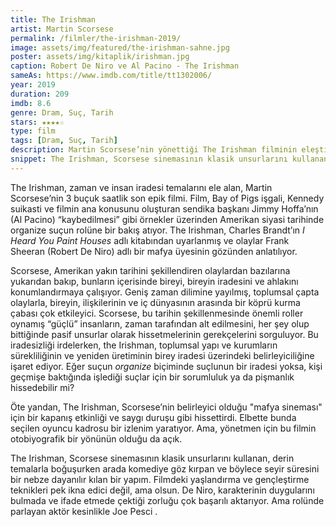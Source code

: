 ```yaml
---
title: The Irishman
artist: Martin Scorsese
permalink: /filmler/the-irishman-2019/
image: assets/img/featured/the-irishman-sahne.jpg
poster: assets/img/kitaplik/irishman.jpg
caption: Robert De Niro ve Al Pacino - The Irishman
sameAs: https://www.imdb.com/title/tt1302006/
year: 2019
duration: 209
imdb: 8.6
genre: Dram, Suç, Tarih
stars: ★★★★☆
type: film
tags: [Dram, Suç, Tarih]
description: Martin Scorsese’nin yönettiği The Irishman filminin eleştirisi.
snippet: The Irishman, Scorsese sinemasının klasik unsurlarını kullanan, derin temalarla boğuşurken arada komediye göz kırpan bir yapım.
--- 
```


The Irishman, zaman ve insan iradesi temalarını ele alan, Martin Scorsese’nin 3 buçuk saatlik son epik filmi. Film, Bay of Pigs işgali, Kennedy suikasti ve filmin ana konusunu oluşturan sendika başkanı Jimmy Hoffa’nın (Al Pacino) “kaybedilmesi” gibi örnekler üzerinden Amerikan siyasi tarihinde organize suçun rolüne bir bakış atıyor. The Irishman, Charles Brandt’ın _I Heard You Paint Houses_ adlı kitabından uyarlanmış ve olaylar Frank Sheeran (Robert De Niro) adlı bir mafya üyesinin gözünden anlatılıyor. 

Scorsese, Amerikan yakın tarihini şekillendiren olaylardan bazılarına yukarıdan bakıp, bunların içerisinde bireyi, bireyin iradesini ve ahlakını konumlandırmaya çalışıyor. Geniş zaman dilimine yayılmış, toplumsal çapta olaylarla, bireyin, ilişkilerinin ve iç dünyasının arasında bir köprü kurma çabası çok etkileyici. Scorsese, bu tarihin şekillenmesinde önemli roller oynamış “güçlü” insanların, zaman tarafından alt edilmesini, her şey olup bittiğinde pasif unsurlar olarak hissetmelerinin gerekçelerini sorguluyor. Bu iradesizliği irdelerken, the Irishman,  toplumsal yapı ve kurumların sürekliliğinin ve yeniden üretiminin birey iradesi üzerindeki belirleyiciliğine işaret ediyor. Eğer suçun _organize_ biçiminde suçlunun bir iradesi yoksa, kişi geçmişe baktığında işlediği suçlar için bir sorumluluk ya da pişmanlık hissedebilir mi?

Öte yandan, The Irishman, Scorsese’nin belirleyici olduğu "mafya sineması" için bir kapanış etkinliği ve saygı duruşu gibi hissettirdi. Elbette bunda seçilen oyuncu kadrosu bir izlenim yaratıyor. Ama, yönetmen için bu filmin otobiyografik bir yönünün olduğu da açık. 

The Irishman, Scorsese sinemasının klasik unsurlarını kullanan, derin temalarla boğuşurken arada komediye göz kırpan ve böylece seyir süresini bir nebze dayanılır kılan bir yapım. Filmdeki yaşlandırma ve gençleştirme teknikleri pek ikna edici değil, ama olsun. De Niro, karakterinin duygularını bulmada ve ifade etmede çektiği zorluğu çok başarılı aktarıyor. Ama rolünde parlayan aktör kesinlikle Joe Pesci .

